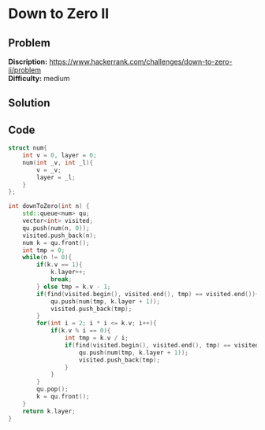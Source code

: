 # Down to Zero II

## Problem

**Discription:** https://www.hackerrank.com/challenges/down-to-zero-ii/problem <br>
**Difficulty:** medium

## Solution



## Code

``` cpp
struct num{
    int v = 0, layer = 0;
    num(int _v, int _l){
        v = _v;
        layer = _l;
    }
};

int downToZero(int n) {
    std::queue<num> qu;
    vector<int> visited;
    qu.push(num(n, 0));
    visited.push_back(n);
    num k = qu.front();
    int tmp = 0;
    while(n != 0){
        if(k.v == 1){
            k.layer++;
            break;
        } else tmp = k.v - 1;
        if(find(visited.begin(), visited.end(), tmp) == visited.end()){
            qu.push(num(tmp, k.layer + 1));
            visited.push_back(tmp);  
        }
        for(int i = 2; i * i <= k.v; i++){
            if(k.v % i == 0){
                int tmp = k.v / i;
                if(find(visited.begin(), visited.end(), tmp) == visited.end()){
                    qu.push(num(tmp, k.layer + 1));
                    visited.push_back(tmp);  
                }
            }
        }
        qu.pop();
        k = qu.front();
    }
    return k.layer;
}
```
